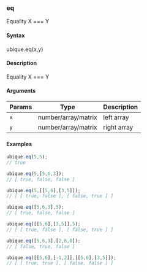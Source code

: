 ### eq

Equality X === Y


#### Syntax

ubique.eq(x,y)


#### Description

Equality X === Y  



#### Arguments

|Params|Type|Description
|---------|----|-----------
|`x` | number/array/matrix | left array
|`y` | number/array/matrix | right array


#### Examples

```js
ubique.eq(5,5);
// true

ubique.eq(5,[5,6,3]);
// [ true, false, false ]

ubique.eq(5,[[5,6],[3,5]]);
// [ [ true, false ], [ false, true ] ]

ubique.eq([5,6,3],5);
// [ true, false, false ]

ubique.eq([[5,6],[3,5]],5);
// [ [ true, false ], [ false, true ] ]

ubique.eq([5,6,3],[2,6,0]);
// [ false, true, false ]

ubique.eq([[5,6],[-1,2]],[[5,6],[3,5]]);
// [ [ true, true ], [ false, false ] ]
```

